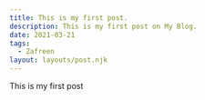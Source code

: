 ```yaml
---
title: This is my first post.
description: This is my first post on My Blog.
date: 2021-03-21
tags:
  - Zafreen
layout: layouts/post.njk
---
```

This is my first post
